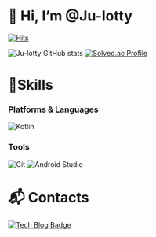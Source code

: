 # 👋 Hi, I’m @Ju-lotty

[![Hits](https://hits.seeyoufarm.com/api/count/incr/badge.svg?url=https%3A%2F%2Fgithub.com%2FJu-lotty&count_bg=%2379C83D&title_bg=%23555555&icon=&icon_color=%23E7E7E7&title=hits&edge_flat=false)](https://hits.seeyoufarm.com)

![Ju-lotty GitHub stats](https://github-readme-stats.vercel.app/api?username=Ju-lotty&show_icons=true&theme=radical)
[![Solved.ac Profile](http://mazassumnida.wtf/api/v2/generate_badge?boj=jjk991201)](https://solved.ac/jjk991201/)

# 💪Skills
### Platforms & Languages
![Kotlin](https://img.shields.io/badge/Kotlin-007396.svg?&style=for-the-badge&logo=Kotlin&logoColor=white)

### Tools
![Git](https://img.shields.io/badge/Git-F05032.svg?&style=for-the-badge&logo=Git&logoColor=white)
![Android Studio](https://img.shields.io/badge/Android%20Studio-3DDC84.svg?&style=for-the-badge&logo=Android%20Studio&logoColor=white)

 
# :mailbox_with_mail: Contacts
[![Tech Blog Badge](http://img.shields.io/badge/-Tech%20Blog-black?style=flat-square&logo=tistory&link=https://just-coding-record.tistory.com/)](https://just-coding-record.tistory.com/)
